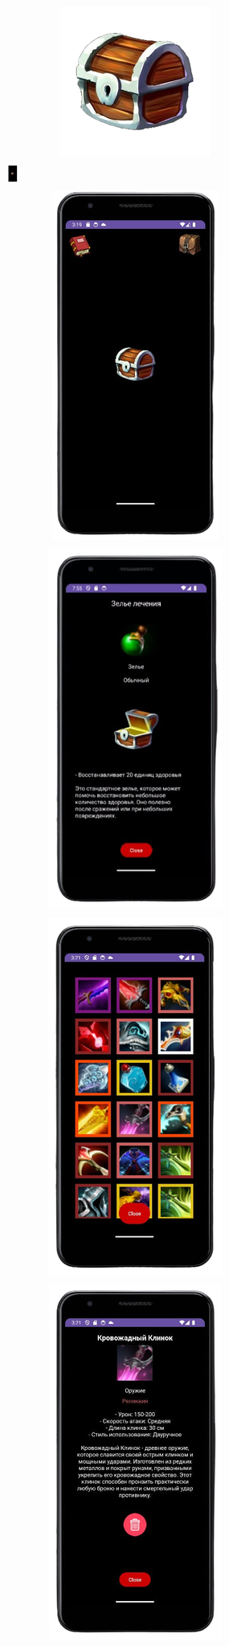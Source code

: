 <p align="center">
 <img src="https://github.com/FacePunch1337/Chest/blob/main/chest.png">
</p>

<img src="https://github.com/FacePunch1337/Chest/blob/main/open.gif" height="32"/></h1>

<p align="center">
 <img src="https://github.com/FacePunch1337/Chest/blob/main/1.png">
</p>

<p align="center">
 <img src="https://github.com/FacePunch1337/Chest/blob/main/2.png">
</p>

<p align="center">
 <img src="https://github.com/FacePunch1337/Chest/blob/main/3.png">
</p>

<p align="center">
 <img src="https://github.com/FacePunch1337/Chest/blob/main/4.png">
</p>
